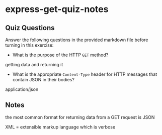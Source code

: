 # express-get-quiz-notes

## Quiz Questions

Answer the following questions in the provided markdown file before turning in this exercise:

- What is the purpose of the HTTP `GET` method?

getting data and returning it

- What is the appropriate `Content-Type` header for HTTP messages that contain JSON in their bodies?

application/json

## Notes

the most common format for returning data from a GET request is JSON

XML = extensible markup language which is verbose
